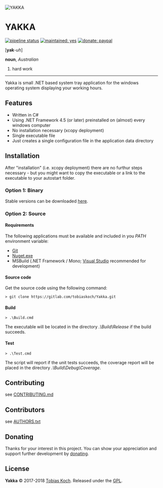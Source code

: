 ![YAKKA](https://gitlab.com/tobiaskoch/Yakka/raw/master/Media/Yakka-256.png)

# YAKKA

[![pipeline status](https://gitlab.com/tobiaskoch/Yakka/badges/master/pipeline.svg)](https://gitlab.com/tobiaskoch/Yakka/commits/master)
[![maintained: yes](https://tobiaskoch.gitlab.io/badges/maintained-yes.svg)](https://gitlab.com/tobiaskoch/Yakka/commits/master)
[![donate: paypal](https://tobiaskoch.gitlab.io/badges/donate-paypal.svg)](https://www.tk-software.de/donate)

[**yak**-*uh*]

**noun**, *Australian*
1. hard work

---
Yakka is small .NET based system tray application for the windows operating system displaying your working hours.

## Features
* Written in C#
* Using .NET Framework 4.5 (or later) preinstalled on (almost) every windows computer
* No installation necessary (xcopy deployment)
* Single executable file
* Just creates a single configuration file in the application data directory

## Installation
After "installation" (i.e. xcopy deployment) there are no furthur steps necessary - but you might want to copy the executable or a link to the executable to your autostart folder.

### Option 1: Binary
Stable versions can be downloaded [here](https://gitlab.com/tobiaskoch/Yakka/pipelines?scope=tags).

### Option 2: Source
#### Requirements
The following applications must be available and included in you *PATH* environment variable:

* [Git](https://git-scm.com/)
* [Nuget.exe](https://www.nuget.org/)
* MSBuild (.NET Framework / Mono; [Visual Studio](https://www.visualstudio.com) recommended for development)

#### Source code
Get the source code using the following command:

    > git clone https://gitlab.com/tobiaskoch/Yakka.git

#### Build
    > .\Build.cmd

The executable will be located in the directory *.\Build\Release* if the build succeeds.

#### Test
    > .\Test.cmd

The script will report if the unit tests succeeds, the coverage report will be placed in the directory *.\Build\Debug\Coverage*.

## Contributing
see [CONTRIBUTING.md](https://gitlab.com/tobiaskoch/Yakka/blob/master/CONTRIBUTING.md)

## Contributors
see [AUTHORS.txt](https://gitlab.com/tobiaskoch/Yakka/blob/master/AUTHORS.txt)

## Donating
Thanks for your interest in this project. You can show your appreciation and support further development by [donating](https://www.tk-software.de/donate).

## License
**Yakka** © 2017-2018  [Tobias Koch](https://www.tk-software.de). Released under the [GPL](https://gitlab.com/tobiaskoch/Yakka/blob/master/LICENSE.md).